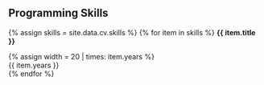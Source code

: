 ## <i class="fa fa-code" aria-hidden="true"></i> Programming Skills
{% assign skills = site.data.cv.skills %}
{% for item in skills %}
  **{{ item.title }}**
  <div class="progress">
  {% assign width = 20 | times: item.years %}
  <div class="progress-bar" style="width: {{ width }}%">
     {{ item.years }}
  </div>
</div>
{% endfor %}
